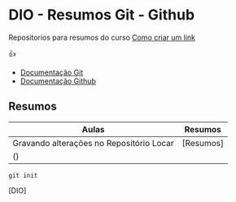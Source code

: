 
# DIO - Resumos Git - Github

Repositorios para resumos do curso
[Como criar um link](https://github.com/)

👍
- [Documentação Git](https://git-scm.com/doc)
- [Documentação Github](https://docs.github.com/)

## Resumos

Aulas | Resumos |
------|---------|
|Gravando alterações no Repositório Locar | [Resumos]
() |
```
git init
```

[DIO]